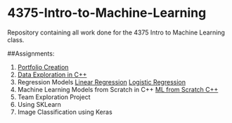 # 4375-Intro-to-Machine-Learning
Repository containing all work done for the 4375 Intro to Machine Learning class. 

##Assignments:

1) [Portfolio Creation](Overview_of_ML.pdf)
2) [Data Exploration in C++](Project_1_Data_Exploration/Project_1_Data_Exploration_Report.pdf)
3) Regression Models
  [Linear Regression](Project_2_Linear_Models/Linear_Regression_Model.Rmd)
  [Logistic Regression](Project_2_Linear_Models/Logistic_Classification_Model.Rmd)
4) Machine Learning Models from Scratch in C++
  [ML from Scratch C++](https://github.com/PickleMustard/4375-Intro-to-Machine-Learning/blob/f1c57a4969d567012d499eb3cbf909a50f07baf8/Project_3_ML_Algorithms_From_Scratch/ML%20Algorithms%20from%20Scratch.pdf)
6) Team Exploration Project
7) Using SKLearn 
8) Image Classification using Keras
